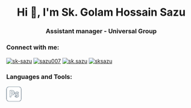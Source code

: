 <h1 align="center">Hi 👋, I'm Sk. Golam Hossain Sazu</h1>
<h3 align="center">Assistant manager - Universal Group</h3>

<h3 align="left">Connect with me:</h3>
<p align="left">
<a href="https://linkedin.com/in/sk-sazu" target="blank"><img align="center" src="https://raw.githubusercontent.com/rahuldkjain/github-profile-readme-generator/master/src/images/icons/Social/linked-in-alt.svg" alt="sk-sazu" height="30" width="40" /></a>
<a href="https://fb.com/sazu007" target="blank"><img align="center" src="https://raw.githubusercontent.com/rahuldkjain/github-profile-readme-generator/master/src/images/icons/Social/facebook.svg" alt="sazu007" height="30" width="40" /></a>
<a href="https://instagram.com/sk.sazu" target="blank"><img align="center" src="https://raw.githubusercontent.com/rahuldkjain/github-profile-readme-generator/master/src/images/icons/Social/instagram.svg" alt="sk.sazu" height="30" width="40" /></a>
<a href="https://www.youtube.com/c/sksazu" target="blank"><img align="center" src="https://raw.githubusercontent.com/rahuldkjain/github-profile-readme-generator/master/src/images/icons/Social/youtube.svg" alt="sksazu" height="30" width="40" /></a>
</p>

<h3 align="left">Languages and Tools:</h3>
<p align="left"> <a href="https://www.photoshop.com/en" target="_blank" rel="noreferrer"> <img src="https://raw.githubusercontent.com/devicons/devicon/master/icons/photoshop/photoshop-line.svg" alt="photoshop" width="40" height="40"/> </a> </p>
